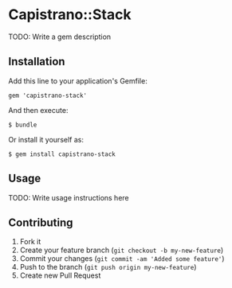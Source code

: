 # Capistrano::Stack

TODO: Write a gem description

## Installation

Add this line to your application's Gemfile:

    gem 'capistrano-stack'

And then execute:

    $ bundle

Or install it yourself as:

    $ gem install capistrano-stack

## Usage

TODO: Write usage instructions here

## Contributing

1. Fork it
2. Create your feature branch (`git checkout -b my-new-feature`)
3. Commit your changes (`git commit -am 'Added some feature'`)
4. Push to the branch (`git push origin my-new-feature`)
5. Create new Pull Request
